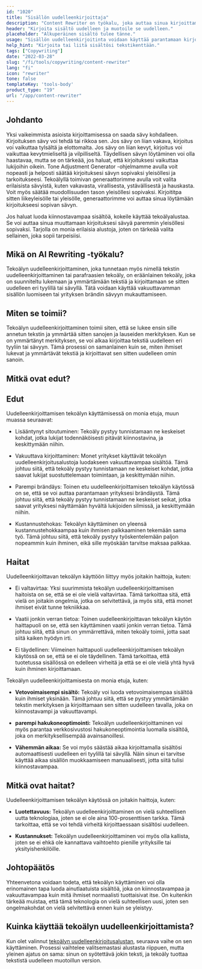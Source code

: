 ```yaml
---
id: "1020"
title: "Sisällön uudelleenkirjoittaja"
description: "Content Rewriter on työkalu, joka auttaa sinua kirjoittamaan sisältösi uudelleen ja muotoilemaan sen uudelleen. Sitä käytetään usein parantamaan kirjoituksesi selkeyttä tai tekemään kirjoituksestasi ainutlaatuisempaa. Content Rewriter voi myös auttaa sinua parantamaan hakukoneoptimointiasi kirjoittamalla sisältösi uudelleen niin, että se sisältää tavoitteeksi asetetut avainsanat."
header: "Kirjoita sisältö uudelleen ja muotoile se uudelleen."
placeholder: "Alkuperäinen sisältö tulee tänne."
usage: "Sisällön uudelleenkirjoitinta voidaan käyttää parantamaan kirjoituksesi selkeyttä tai tekemään kirjoituksestasi ainutlaatuisempaa. Se voi myös auttaa sinua parantamaan hakukoneoptimointia kirjoittamalla sisältösi uudelleen niin, että se sisältää kohdeavainsanat."
help_hint: "Kirjoita tai liitä sisältösi tekstikenttään."
tags: ["Copywriting"]
date: "2022-03-28"
slug: "/fi/tools/copywriting/content-rewriter"
lang: "fi"
icon: "rewriter"
tone: false
templateKey: 'tools-body'
product_type: "19"
url: "/app/content-rewriter"
---
```


## Johdanto

Yksi vaikeimmista asioista kirjoittamisessa on saada sävy kohdalleen. Kirjoituksen sävy voi tehdä tai rikkoa sen. Jos sävy on liian vakava, kirjoitus voi vaikuttaa tylsältä ja elottomalta. Jos sävy on liian kevyt, kirjoitus voi vaikuttaa kevytmieliseltä ja vilpilliseltä. Täydellisen sävyn löytäminen voi olla haastavaa, mutta se on tärkeää, jos haluat, että kirjoituksesi vaikuttaa lukijoihin oikein. Tone Adjustment Generator -ohjelmamme avulla voit nopeasti ja helposti säätää kirjoituksesi sävyn sopivaksi yleisöllesi ja tarkoitukseesi. Tekoälyllä toimivan generaattorimme avulla voit valita erilaisista sävyistä, kuten vakavasta, virallisesta, ystävällisestä ja hauskasta. Voit myös säätää muodollisuuden tason yleisöllesi sopivaksi. Kirjoititpa sitten liikeyleisölle tai yleisölle, generaattorimme voi auttaa sinua löytämään kirjoitukseesi sopivan sävyn.

Jos haluat luoda kiinnostavampaa sisältöä, kokeile käyttää tekoälyalustaa. Se voi auttaa sinua muuttamaan kirjoituksesi sävyä paremmin yleisöllesi sopivaksi. Tarjolla on monia erilaisia alustoja, joten on tärkeää valita sellainen, joka sopii tarpeisiisi.

## Mikä on AI Rewriting -työkalu?

Tekoälyn uudelleenkirjoittaminen, joka tunnetaan myös nimellä tekstin uudelleenkirjoittaminen tai parafraasien tekoäly, on eräänlainen tekoäly, joka on suunniteltu lukemaan ja ymmärtämään tekstiä ja kirjoittamaan se sitten uudelleen eri tyylillä tai sävyllä. Tätä voidaan käyttää vakuuttavamman sisällön luomiseen tai yrityksen brändin sävyyn mukauttamiseen.

## Miten se toimii?

Tekoälyn uudelleenkirjoittaminen toimii siten, että se lukee ensin sille annetun tekstin ja ymmärtää sitten sanojen ja lauseiden merkityksen. Kun se on ymmärtänyt merkityksen, se voi alkaa kirjoittaa tekstiä uudelleen eri tyyliin tai sävyyn. Tämä prosessi on samanlainen kuin se, miten ihmiset lukevat ja ymmärtävät tekstiä ja kirjoittavat sen sitten uudelleen omin sanoin.

## Mitkä ovat edut?

## Edut

Uudelleenkirjoittamisen tekoälyn käyttämisessä on monia etuja, muun muassa seuraavat:

- Lisääntynyt sitoutuminen: Tekoäly pystyy tunnistamaan ne keskeiset kohdat, jotka lukijat todennäköisesti pitävät kiinnostavina, ja keskittymään niihin.

- Vakuuttava kirjoittaminen: Monet yritykset käyttävät tekoälyn uudelleenkirjoitusalustoja luodakseen vakuuttavampaa sisältöä. Tämä johtuu siitä, että tekoäly pystyy tunnistamaan ne keskeiset kohdat, jotka saavat lukijat suostuttelemaan toimintaan, ja keskittymään niihin.

- Parempi brändäys: Toinen etu uudelleenkirjoittamisen tekoälyn käytössä on se, että se voi auttaa parantamaan yrityksesi brändäystä. Tämä johtuu siitä, että tekoäly pystyy tunnistamaan ne keskeiset seikat, jotka saavat yrityksesi näyttämään hyvältä lukijoiden silmissä, ja keskittymään niihin.

- Kustannustehokas: Tekoälyn käyttäminen on yleensä kustannustehokkaampaa kuin ihmisen palkkaaminen tekemään sama työ. Tämä johtuu siitä, että tekoäly pystyy työskentelemään paljon nopeammin kuin ihminen, eikä sille myöskään tarvitse maksaa palkkaa.

## Haitat

Uudelleenkirjoittavan tekoälyn käyttöön liittyy myös joitakin haittoja, kuten:

- Ei valtavirtaa: Yksi suurimmista tekoälyn uudelleenkirjoittamisen haitoista on se, että se ei ole vielä valtavirtaa. Tämä tarkoittaa sitä, että vielä on joitakin ongelmia, jotka on selvitettävä, ja myös sitä, että monet ihmiset eivät tunne tekniikkaa.

- Vaatii jonkin verran tietoa: Toinen uudelleenkirjoittavan tekoälyn käytön haittapuoli on se, että sen käyttäminen vaatii jonkin verran tietoa. Tämä johtuu siitä, että sinun on ymmärrettävä, miten tekoäly toimii, jotta saat siitä kaiken hyödyn irti.

- Ei täydellinen: Viimeinen haittapuoli uudelleenkirjoittamisen tekoälyn käytössä on se, että se ei ole täydellinen. Tämä tarkoittaa, että tuotetussa sisällössä on edelleen virheitä ja että se ei ole vielä yhtä hyvä kuin ihminen kirjoittamaan.

Tekoälyn uudelleenkirjoittamisesta on monia etuja, kuten:

- **Vetovoimaisempi sisältö:** Tekoäly voi luoda vetovoimaisempaa sisältöä kuin ihmiset yksinään. Tämä johtuu siitä, että se pystyy ymmärtämään tekstin merkityksen ja kirjoittamaan sen sitten uudelleen tavalla, joka on kiinnostavampi ja vakuuttavampi.

- **parempi hakukoneoptimointi:** Tekoälyn uudelleenkirjoittaminen voi myös parantaa verkkosivustosi hakukoneoptimointia luomalla sisältöä, joka on merkityksellisempää avainsanoillesi.

- **Vähemmän aikaa:** Se voi myös säästää aikaa kirjoittamalla sisältösi automaattisesti uudelleen eri tyylillä tai sävyllä. Näin sinun ei tarvitse käyttää aikaa sisällön muokkaamiseen manuaalisesti, jotta siitä tulisi kiinnostavampaa.

## Mitkä ovat haitat?

Uudelleenkirjoittamisen tekoälyn käytössä on joitakin haittoja, kuten:

- **Luotettavuus:** Tekoälyn uudelleenkirjoittaminen on vielä suhteellisen uutta teknologiaa, joten se ei ole aina 100-prosenttisen tarkka. Tämä tarkoittaa, että se voi tehdä virheitä kirjoittaessaan sisältösi uudelleen.

- **Kustannukset:** Tekoälyn uudelleenkirjoittaminen voi myös olla kallista, joten se ei ehkä ole kannattava vaihtoehto pienille yrityksille tai yksityishenkilöille.

## Johtopäätös

Yhteenvetona voidaan todeta, että tekoälyn käyttäminen voi olla erinomainen tapa luoda ainutlaatuista sisältöä, joka on kiinnostavampaa ja vakuuttavampaa kuin mitä ihmiset normaalisti tuottaisivat itse. On kuitenkin tärkeää muistaa, että tämä teknologia on vielä suhteellisen uusi, joten sen ongelmakohdat on vielä selvitettävä ennen kuin se yleistyy.

## Kuinka käyttää tekoälyn uudelleenkirjoittamista?

Kun olet valinnut [tekoälyn uudelleenkirjoitusalustan]('/app/adjust-tone-rewriting'), seuraava vaihe on sen käyttäminen. Prosessi vaihtelee valitsemastasi alustasta riippuen, mutta yleinen ajatus on sama: sinun on syötettävä jokin teksti, ja tekoäly tuottaa tekstistä uudelleen muotoillun version.

